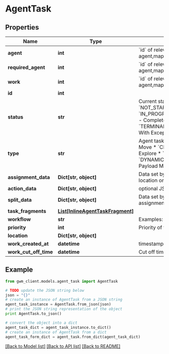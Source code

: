 # AgentTask


## Properties
Name | Type | Description | Notes
------------ | ------------- | ------------- | -------------
**agent** | **int** | &#x60;id&#x60; of relevant related element eg: agent,map,site,spot,node,edge,external_device | [optional] 
**required_agent** | **int** | &#x60;id&#x60; of relevant related element eg: agent,map,site,spot,node,edge,external_device | [optional] 
**work** | **int** | &#x60;id&#x60; of relevant related element eg: agent,map,site,spot,node,edge,external_device | [optional] 
**id** | **int** |  | [optional] 
**status** | **str** | Current status of the agent task  * &#x60;NOT_STARTED&#x60; - Not Started * &#x60;IN_PROGRESS&#x60; - In Progress * &#x60;COMPLETED&#x60; - Completed * &#x60;CANCELLED&#x60; - Cancelled * &#x60;TERMINAL_WITH_EXCEPTION&#x60; - Terminal With Exception * &#x60;ABORTED&#x60; - Aborted | [optional] 
**type** | **str** | Agent task type  * &#x60;ADHOC_MOVE&#x60; - Adhoc Move * &#x60;CHARGE&#x60; - Charge * &#x60;EXPLORE&#x60; - Explore * &#x60;PAYLOAD_MOVE&#x60; - Payload Move * &#x60;DYNAMIC_PAYLOAD_MOVE&#x60; - Dynamic Payload Move | [optional] 
**assignment_data** | **Dict[str, object]** | Data set by the task assigner.  For example, the location on the robot corresponding to the task | [optional] 
**action_data** | **Dict[str, object]** | optional JSON encoded action metadata | [optional] 
**split_data** | **Dict[str, object]** | Data set by work splitter for the sake of task assignment | [optional] 
**task_fragments** | [**List[InlineAgentTaskFragment]**](InlineAgentTaskFragment.md) |  | [readonly] 
**workflow** | **str** | Examples: replenishment, transport | [optional] 
**priority** | **int** | Priority of the task | [optional] 
**location** | **Dict[str, object]** |  | [optional] 
**work_created_at** | **datetime** | timestamp of creation | [readonly] 
**work_cut_off_time** | **datetime** | Cut off time of the work | [readonly] 

## Example

```python
from gwm_client.models.agent_task import AgentTask

# TODO update the JSON string below
json = "{}"
# create an instance of AgentTask from a JSON string
agent_task_instance = AgentTask.from_json(json)
# print the JSON string representation of the object
print AgentTask.to_json()

# convert the object into a dict
agent_task_dict = agent_task_instance.to_dict()
# create an instance of AgentTask from a dict
agent_task_form_dict = agent_task.from_dict(agent_task_dict)
```
[[Back to Model list]](../README.md#documentation-for-models) [[Back to API list]](../README.md#documentation-for-api-endpoints) [[Back to README]](../README.md)


